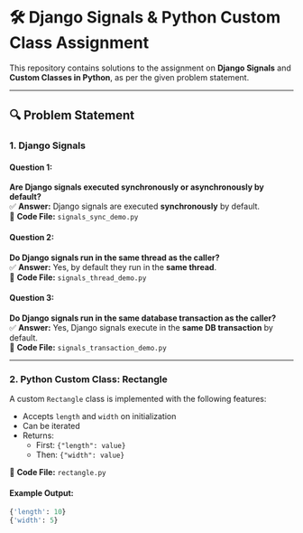 # 🛠️ Django Signals & Python Custom Class Assignment

This repository contains solutions to the assignment on **Django Signals** and **Custom Classes in Python**, as per the given problem statement.

---

## 🔍 Problem Statement

### 1. Django Signals

#### Question 1:
**Are Django signals executed synchronously or asynchronously by default?**  
✅ **Answer:** Django signals are executed **synchronously** by default.  
📁 **Code File:** `signals_sync_demo.py`

#### Question 2:
**Do Django signals run in the same thread as the caller?**  
✅ **Answer:** Yes, by default they run in the **same thread**.  
📁 **Code File:** `signals_thread_demo.py`

#### Question 3:
**Do Django signals run in the same database transaction as the caller?**  
✅ **Answer:** Yes, Django signals execute in the **same DB transaction** by default.  
📁 **Code File:** `signals_transaction_demo.py`

---

### 2. Python Custom Class: Rectangle

A custom `Rectangle` class is implemented with the following features:
- Accepts `length` and `width` on initialization
- Can be iterated
- Returns:
  - First: `{"length": value}`
  - Then: `{"width": value}`

📁 **Code File:** `rectangle.py`

#### Example Output:
```python
{'length': 10}
{'width': 5}
